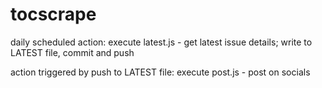 # tocscrape

daily scheduled action: execute latest.js - get latest issue details; write to LATEST file, commit and push

action triggered by push to LATEST file: execute post.js - post on socials
